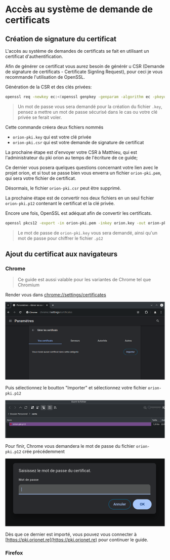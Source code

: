 # Accès au système de demande de certificats

## Création de signature du certificat

L'accès au système de demandes de certificats se fait en utilisant un certificat d'authentification.

Afin de générer ce certificat vous aurez besoin de générér u CSR (Demande de signature de certificats - Certificate Signling Request), pour ceci je vous recommande l'utilisation de OpenSSL.

Génération de la CSR et des clés privées:

```bash
openssl req -newkey ec:<(openssl genpkey -genparam -algorithm ec -pkeyopt ec_paramgen_curve:P-256) -keyout orion-pki.key -out orion-pki.csr
```

> Un mot de passe vous sera demandé pour la création du fichier `.key`, pensez a mettre un mot de passe sécurisé dans le cas ou votre clé privée se ferait voler.

Cette commande créera deux fichiers nommés
- `orion-pki.key` qui est votre clé privée
- `orion-pki.csr` qui est votre demande de signature de certificat

La prochaine étape est d'envoyer votre CSR à Matthieu, qui est l'administrateur du pki orion au temps de l'écriture de ce guide;

Ce dernier vous posera quelques questions concernant votre lien avec le projet orion, et si tout se passe bien vous enverra un fichier `orion-pki.pem`, qui sera votre fichier de certificat.

Désormais, le fichier `orion-pki.csr` peut être supprimé.

La prochaine étape est de convertir nos deux fichiers en un seul fichier `orion-pki.p12` contenant le certificat et la clé privée.

Encore une fois, OpenSSL est adéquat afin de convertir les certificats.

```bash
openssl pkcs12 -export -in orion-pki.pem -inkey orion.key -out orion-pki.p12
```

> Le mot de passe de `orion-pki.key` vous sera demandé, ainsi qu'un mot de passe pour chiffrer le fichier `.p12`

## Ajout du certificat aux navigateurs

### Chrome

> Ce guide est aussi valable pour les variantes de Chrome tel que Chromium

Render vous dans [chrome://settings/certificates](chrome://settings/certificates)

![Image of the Chrome Certificates Settings](./img/chrome_certificates_settings.png)

Puis sélectionnez le boutton "Importer" et sélectionnez votre fichier `orion-pki.p12`

![Image of the file selector window](./img/certificates_file_selector.png)

Pour finir, Chrome vous demandera le mot de passe du fichier `orion-pki.p12` crée précédemment

![Image of the Chrome password prompt](./img/chrome_certificates_password_ask.png)

Dès que ce dernier est importé, vous pouvez vous connecter à [https://pki.orionet.re](https://pki.orionet.re) pour continuer le guide.

### Firefox

